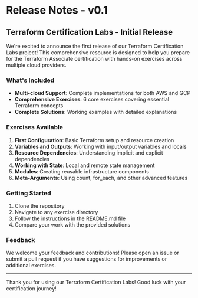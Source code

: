 # Release Notes - v0.1

## Terraform Certification Labs - Initial Release

We're excited to announce the first release of our Terraform Certification Labs project! This comprehensive resource is designed to help you prepare for the Terraform Associate certification with hands-on exercises across multiple cloud providers.

### What's Included

- **Multi-cloud Support**: Complete implementations for both AWS and GCP
- **Comprehensive Exercises**: 6 core exercises covering essential Terraform concepts
- **Complete Solutions**: Working examples with detailed explanations

### Exercises Available

1. **First Configuration**: Basic Terraform setup and resource creation
2. **Variables and Outputs**: Working with input/output variables and locals
3. **Resource Dependencies**: Understanding implicit and explicit dependencies
4. **Working with State**: Local and remote state management 
5. **Modules**: Creating reusable infrastructure components
6. **Meta-Arguments**: Using count, for_each, and other advanced features

### Getting Started

1. Clone the repository
2. Navigate to any exercise directory
3. Follow the instructions in the README.md file
4. Compare your work with the provided solutions

### Feedback

We welcome your feedback and contributions! Please open an issue or submit a pull request if you have suggestions for improvements or additional exercises.

---

Thank you for using our Terraform Certification Labs! Good luck with your certification journey! 
